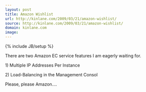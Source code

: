 ```yaml
---
layout: post
title: Amazon Wishlist
url: http://kinlane.com/2009/03/21/amazon-wishlist/
source: http://kinlane.com/2009/03/21/amazon-wishlist/
domain: kinlane.com
image: 
---
```

{% include JB/setup %}<p>There are two Amazon EC service features I am eagerly waiting for.<p></p>
1) Multiple IP Addresses Per Instance<p></p>
2) Load-Balancing in the Management Consol<p></p>
Please, please Amazon....</p>
